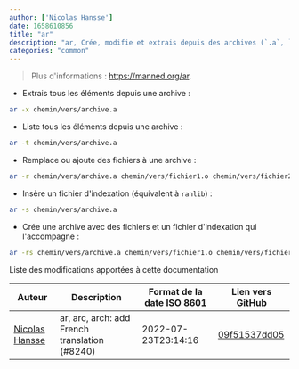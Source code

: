 ```yaml
---
author: ['Nicolas Hansse']
date: 1658610856
title: "ar"
description: "ar, Crée, modifie et extrais depuis des archives (`.a`, `.so`, `.o`)."
categories: "common"
---
```

> Plus d'informations : <https://manned.org/ar>.

- Extrais tous les éléments depuis une archive :

```bash
ar -x chemin/vers/archive.a
```

- Liste tous les éléments depuis une archive :

```bash
ar -t chemin/vers/archive.a
```

- Remplace ou ajoute des fichiers à une archive :

```bash
ar -r chemin/vers/archive.a chemin/vers/fichier1.o chemin/vers/fichier2.o
```

- Insère un fichier d'indexation (équivalent à `ranlib`) :

```bash
ar -s chemin/vers/archive.a
```

- Crée une archive avec des fichiers et un fichier d'indexation qui l'accompagne :

```bash
ar -rs chemin/vers/archive.a chemin/vers/fichier1.o chemin/vers/fichier2.o
```
Liste des modifications apportées à cette documentation


Auteur | Description | Format de la date ISO 8601 | Lien vers GitHub
------|-----|-----|-----
[Nicolas Hansse](mailto:nico.hansse@gmail.com) | ar, arc, arch: add French translation (#8240) | 2022-07-23T23:14:16 | [09f51537dd05](https://github.com/tldr-pages/tldr/commit/09f51537dd05b40033d4e81c99f2f8131e2f0009)

